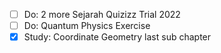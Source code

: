 - [ ] Do: 2 more Sejarah Quizizz Trial 2022
- [ ] Do: Quantum Physics Exercise
- [x] Study: Coordinate Geometry last sub chapter